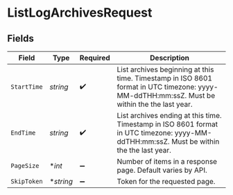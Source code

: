 # ListLogArchivesRequest


## Fields

| Field                                                                                                                                       | Type                                                                                                                                        | Required                                                                                                                                    | Description                                                                                                                                 |
| ------------------------------------------------------------------------------------------------------------------------------------------- | ------------------------------------------------------------------------------------------------------------------------------------------- | ------------------------------------------------------------------------------------------------------------------------------------------- | ------------------------------------------------------------------------------------------------------------------------------------------- |
| `StartTime`                                                                                                                                 | *string*                                                                                                                                    | :heavy_check_mark:                                                                                                                          | List archives beginning at this time. Timestamp in ISO 8601 format in UTC timezone: yyyy-MM-ddTHH:mm:ssZ. Must be within the the last year. |
| `EndTime`                                                                                                                                   | *string*                                                                                                                                    | :heavy_check_mark:                                                                                                                          | List archives ending at this time. Timestamp in ISO 8601 format in UTC timezone: yyyy-MM-ddTHH:mm:ssZ. Must be within the the last year.    |
| `PageSize`                                                                                                                                  | **int*                                                                                                                                      | :heavy_minus_sign:                                                                                                                          | Number of items in a response page. Default varies by API.                                                                                  |
| `SkipToken`                                                                                                                                 | **string*                                                                                                                                   | :heavy_minus_sign:                                                                                                                          | Token for the requested page.                                                                                                               |